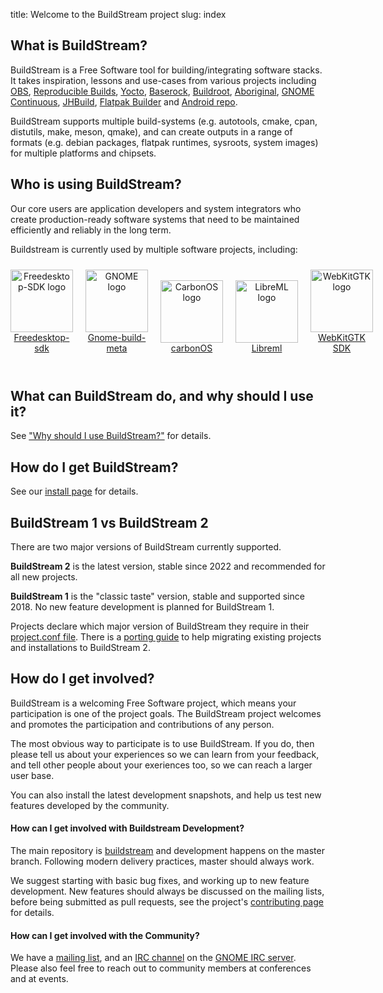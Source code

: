 title: Welcome to the BuildStream project
slug: index

## What is BuildStream?

BuildStream is a Free Software tool for building/integrating software stacks.
It takes inspiration, lessons and use-cases from various projects including
[OBS](https://openbuildservice.org/),
[Reproducible Builds](https://reproducible-builds.org/),
[Yocto](https://www.yoctoproject.org/),
[Baserock](https://baserock.org/),
[Buildroot](https://buildroot.org/),
[Aboriginal](https://www.landley.net/aboriginal/),
[GNOME Continuous](https://wiki.gnome.org/Attic/GnomeContinuous),
[JHBuild](https://www.freedesktop.org/wiki/Software/jhbuild/),
[Flatpak Builder](https://docs.flatpak.org/en/latest/flatpak-builder.html) and
[Android repo](https://gerrit.googlesource.com/git-repo/).

BuildStream supports multiple build-systems (e.g. autotools, cmake, cpan,
distutils, make, meson, qmake), and can create outputs in a range of formats
(e.g. debian packages, flatpak runtimes, sysroots, system images) for multiple
platforms and chipsets.

## Who is using BuildStream?

Our core users are application developers and system integrators who create
production-ready software systems that need to be maintained efficiently and
reliably in the long term.

Buildstream is currently used by multiple software projects, including:

<div style="display:flex; align-items:flex-end">
 <div style="margin:10px; margin-left:0; vertical-align:bottom; text-align:center">
  <a
href="https://gitlab.com/freedesktop-sdk/freedesktop-sdk">
    <img src="/images/Freedesktop-sdk_logo.png"
     alt="Freedesktop-SDK logo"
     width="100">
    <br>Freedesktop-sdk
  </a>
 </div>
 <br>
 <div style="margin:10px; vertical-align:bottom; text-align:center">
  <a href="https://gitlab.gnome.org/GNOME/gnome-build-meta/">
    <img src="/images/Gnome-build-meta_logo.png"
     alt="GNOME logo"
     width="100">
    <br>Gnome-build-meta</a>
 </div>
 <br>
 <div style="margin:10px; vertical-align:bottom; text-align:center">
  <a href="https://gitlab.com/carbonOS/build-meta">
    <img src="/images/CarbonOS_logo.png"
     alt="CarbonOS logo"
     width="100">
   <br>carbonOS
  </a>
 </div>
 <br>
 <div style="margin:10px; vertical-align:bottom; text-align:center">
  <a href="https://gitlab.com/libreml/libreml">
    <img src="/images/Libreml_logo.png"
     alt="LibreML logo"
     width="100">
    <br>Libreml
  </a>
 </div>
 <br>
 <div style="margin:10px; vertical-align:bottom; text-align:center">
  <a href="https://github.com/WebKit/webkit/tree/master/Tools/buildstream">
    <img src="/images/WebKitGTK_logo.png"
     alt="WebKitGTK logo"
     width="100">
   <br> WebKitGTK SDK
  </a>
 </div>
</div>
<br>

## What can BuildStream do, and why should I use it?

See ["Why should I use BuildStream?"](https://docs.buildstream.build/master/main_about.html#why-should-i-use-buildstream)
for details.

## How do I get BuildStream?

See our [install page]({filename}installation.md) for details.

## BuildStream 1 vs BuildStream 2

There are two major versions of BuildStream currently supported.

**BuildStream 2** is the latest version, stable since 2022 and recommended for
all new projects.

**BuildStream 1** is the "classic taste" version, stable and supported
since 2018. No new feature development is planned for BuildStream 1.

Projects declare which major version of BuildStream they require in their
[project.conf file](https://docs.buildstream.build/master/format_project.html#minimum-version).
There is a [porting guide](https://docs.buildstream.build/master/main_porting.html)
to help migrating existing projects and installations to BuildStream 2.

## How do I get involved?

BuildStream is a welcoming Free Software project, which means your participation
is one of the project goals. The BuildStream project welcomes and promotes the
participation and contributions of any person.

The most obvious way to participate is to use BuildStream. If you do, then
please tell us about your experiences so we can learn from your feedback,
and tell other people about your exeriences too, so we can reach a larger user
base.

You can also install the latest development snapshots, and help us test new
features developed by the community.

#### How can I get involved with Buildstream Development?

The main repository is [buildstream] and development happens on the master
branch. Following modern delivery practices, master should always work.

We suggest starting with basic bug fixes, and working up to new feature
development. New features should always be discussed on the mailing lists,
before being submitted as pull requests, see the project's [contributing page]
for details.

#### How can I get involved with the Community?

We have a [mailing list], and an [IRC channel] on the [GNOME IRC server].
Please also feel free to reach out to community members at conferences and at
events.

[mailing list]: https://lists.apache.org/list.html?dev@buildstream.apache.org
[IRC channel]: irc://irc.gnome.org/#buildstream
[GNOME IRC server]: https://wiki.gnome.org/Community/GettingInTouch/IRC
[buildstream]: https://github.com/apache/buildstream
[contributing page]: https://github.com/apache/buildstream/tree/master/CONTRIBUTING.rst
